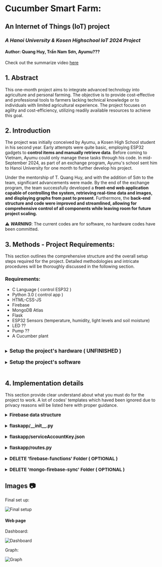 

# Cucumber Smart Farm:
## An Internet of Things (IoT) project
### _A Hanoi University & Kosen Highschool IoT 2024 Project_


#### Author: Quang Huy, Trần Nam Sơn, Ayumu???

Check out the summarize video [here](https://drive.google.com/file/d/17wveAPD-P5UhWxB83sp1jmsj6D-eo9nN/view?usp=sharing)

## 1. Abstract
This one-month project aims to integrate advanced technology into agriculture and personal farming. The objective is to provide cost-effective and professional tools to farmers lacking technical knowledge or to individuals with limited agricultural experience. The project focuses on agility and cost-efficiency, utilizing readily available resources to achieve this goal.

## 2. Introduction
The project was initially conceived by Ayumu, a Kosen High School student in his second year. Early attempts were quite basic, employing ESP32 gadgets to **control items and manually retrieve data**. Before coming to Vietnam, Ayumu could only manage these tasks through his code. In mid-September 2024, as part of an exchange program, Ayumu's school sent him to Hanoi University for one month to further develop his project.

Under the mentorship of T. Quang Huy, and with the addition of Sơn to the team, significant advancements were made. By the end of the exchange program, the team successfully developed a **front-end web application capable of controlling the system, retrieving real-time data and images, and displaying graphs from past to present**. Furthermore, the **back-end structure and code were improved and streamlined, allowing for comprehensive control of all components while leaving room for future project scaling.** <br/><br/>⚠️ ***WARNING***: The current codes are for software, no hardware codes have been committed.

## 3. Methods - Project Requirements:

This section outlines the comprehensive structure and the overall setup steps required for the project. Detailed methodologies and intricate procedures will be thoroughly discussed in the following section.
### Requirements:
* C Language ( control ESP32 )
* Python 3.0 ( control app )
* HTML-CSS-JS
* Firebase
* MongoDB Atlas
* Flask
* ESP32 Sensors (temperature, humidity, light levels and soil moisture)
* LED ??
* Pump ??
* A Cucumber plant

<br/>
<details>
<summary><strong style="font-size: 17px;">Setup the project's hardware ( UNFINISHED )</strong></summary>
<br>

    1. Set up Arduino IDE
    2. (Still unfinished)

</details>

<br/>
<details>
<summary><strong style="font-size: 17px;">Setup the project's software</strong></summary>
<br>

    1. Install Visual Studio Code
    2. Set up a MongoDB Atlas Account
    3. Set up a Firebase Account
    4. Download the code
    4.1. Set up codes which will be listed in the following section.
    5. Install required packages & libraries
    6. Run Arduino IDE ( for back-end )
    7. Run the flask app in Visual Studio Code ( for front-end )

</details>
<br/>

## 4. Implementation details
This section provide clear understand about what you must do for the project to work. A lot of codes' templates which haved been ignored due to privacy reasons will be listed here with proper guidance.

<details>
<summary><strong style="font-size: 15px;">Firebase data structure</strong></summary>
<br>

this is how your json file you exported from real-time database from firebase should look like:

``` bash
{
  "Data": {
    "BH1750": {
      "lux": -2
    },
    "DHT11": {
      "humidity": 26,
      "temperature": 25.4
    },
    "Moisture_sensor": {
      "sensor_1": 562,
      "sensor_2": 406,
      "sensor_3": 0,
      "sensor_4": 0,
      "sensor_Average": -24
    },
    "ledAuto": true,
    "manualLed": false,
    "manualWater": false,
    "waterAuto": false
  }
}
```
</details>
<br/>
<details>
<summary><strong style="font-size: 15px;">flaskapp/__init__.py</strong></summary>
<br>

```bash
from flask import Flask
import os
import firebase_admin
from firebase_admin import credentials

cred = credentials.Certificate(os.path.join(os.path.dirname(__file__), 'serviceAccountKey.json'))
firebase_admin.initialize_app(cred, {
    'databaseURL': 'YOUR_REAL_TIME_URL_firebasedatabase.app',
    'storageBucket': 'YOUR_PROJECT_NAME.appspot.com'
})

app = Flask(__name__)
app.secret_key = os.urandom(12)

from flaskapp import routes
```
</details>

<br/>
<details>
<summary><strong style="font-size: 15px;">flaskapp/serviceAccountKey.json</strong></summary>
<br>
This can downloaded from your Firebase Settings, it looks like this:
<br>

```bash
{
  "type": "",
  "project_id": "",
  "private_key_id": "",
  "private_key": "",
  "client_email": "",
  "client_id": "",
  "auth_uri": "",
  "token_uri": "",
  "auth_provider_x509_cert_url": "",
  "client_x509_cert_url": "",
  "universe_domain": ""
}
```
</details>

<br/>
<details>
<summary><strong style="font-size: 15px;">flaskapp/routes.py</strong></summary>
<br>
- Copy this code and fill in 
- Put in YOUR OWN 'MONGO_URI', 'database', 'collection' around line 116:
<br>

```bash
from flask import render_template, request, jsonify, flash
import sys
import os
import json
import firebase_admin
from firebase_admin import db, storage
from flaskapp import app
from pymongo import MongoClient
from datetime import timedelta

# Load the Firebase service account JSON file
def load_service_account():
    with open('flaskapp/serviceAccountKey.json') as f:  # Update this path
        return json.load(f)

# pages
@app.route("/")
@app.route('/dashboard')
def dashboard():
    # Reference to the sensor data in Firebase
    ref = db.reference('sensor_data')
    sensor_data = ref.get()

    # Pass the data to your template
    return render_template('dashboard.html', data=sensor_data, title='Dashboard')

@app.route("/graph")
def graph():
    return render_template('graph.html', title='Graph', active='graph')

# api routes for new data source or removed if unneeded
@app.route("/api/getData", methods=['POST', 'GET'])
def api_getData():
    if request.method == 'POST':
        try:
            # Replace with logic to get data from the new data source
            data = {"example_key": "example_value"}
            return jsonify(data)
        except:
            print(sys.exc_info()[0])
            print(sys.exc_info()[1])
            return None

@app.route("/api/getChartData", methods=['POST', 'GET'])
def api_getChartData():
    if request.method == 'POST':
        try:
            # Replace with new chart data logic
            data = {"chart_data": [1, 2, 3, 4, 5]}
            return jsonify(data)
        except:
            print(sys.exc_info()[0])
            print(sys.exc_info()[1])
            return None

@app.route("/api/status", methods=['GET', 'POST'])
def status():
    try:
        # Replace with new status logic if needed
        data = {"status": "active"}
        return jsonify(data)
    except:
        print(sys.exc_info()[0])
        print(sys.exc_info()[1])
        return None

@app.route("/fetch_sensor_data_page")
def fetch_sensor_data_page():
    return render_template('fetch_sensor_data.html', title='Fetch Sensor Data')

# API route to fetch sensor data from Firebase
@app.route("/api/fetch_sensor_data", methods=['GET'])
def fetch_sensor_data():
    try:
        # Reference to the sensor data in Firebase
        ref = db.reference('Data')
        sensor_data = ref.get()

        if sensor_data is None:
            return jsonify({"error": "No sensor data found"}), 404
        
        # Check what data is being fetched
        print("Fetched sensor data:", sensor_data)  # Debug line

         # Extract temperature
        # temperature = sensor_data.get('temperature')

        # Debugging: print the temperature
        # print("Temperature:", temperature)

        # Return the temperature along with the full sensor data
        # return jsonify(temperature)
        return jsonify(sensor_data)
    except Exception as e:
        print(f"Error fetching sensor data: {e}")
        return jsonify({"error": "Failed to fetch sensor data"}), 500

# Render live_img page
@app.route("/live_image")
def live_image():
    return render_template('live_image.html', title='Live Image', active='live-image')

# API route to get the image URL from Firebase storage
@app.route('/api/get_live_image', methods=['GET'])
def get_live_image():
    try:
        bucket = storage.bucket()
        # your_mongo_atlas_folder/photo
        blob = bucket.blob('image/photo.jpg')  # Update to the correct path of your image
        image_url = blob.generate_signed_url(timedelta(seconds=300))  # Generate a signed URL with a 5-minute expiry
        return jsonify({"image_url": image_url})
    except Exception as e:
        return jsonify({"error": str(e)}), 500


# MongoDB connection setup
client = MongoClient('YOUR_MONGO_URL', tls=True, tlsAllowInvalidCertificates=True )
mongodb = client['cucumberDB']  # Reference the correct database
collection = mongodb['storeData']  # Reference the correct collection

@app.route("/api/fetch_past_data", methods=['GET'])
def fetch_past_data():
    try:
        # Query MongoDB for all records
        past_data = list(collection.find())

        # Check if any data was found
        if not past_data:
            return jsonify({"error": "No past data found"}), 404

        # Convert ObjectId to string and format the data
        formatted_data = []
        for data in past_data:
            record = {
                "id": str(data["_id"]),  # Convert ObjectId to string
                "timestamp": data["timestamp"],
                "data": data["data"]
            }
            formatted_data.append(record)

        # Print the fetched data to the terminal
        print("Fetched past data:")
        for data in formatted_data:
            print(data)

        # Return the formatted data as a JSON response
        return jsonify(formatted_data)

    except Exception as e:
        print(f"Error fetching past data: {e}")
        return jsonify({"error": f"Failed to fetch past data due to {e}"}), 500

@app.route("/api/store_sensor_data", methods=['POST'])
def store_sensor_data():
    sensor_data = request.json.get('data')
    
    # Store sensor data in Firebase
    ref = db.reference(f'sensor_data/')
    ref.push(sensor_data)

    return jsonify({"status": "Success"}), 200

@app.route("/api/update_water_auto", methods=['POST'])
def update_water_auto():
    try:
        # Get the new waterAuto status from the request
        water_auto_status = request.json.get('waterAuto')

        if water_auto_status is None:
            return jsonify({"error": "Invalid waterAuto status"}), 400

        # Update the waterAuto status in Firebase
        ref = db.reference('Data/waterAuto')
        ref.set(water_auto_status)

        return jsonify({"status": "Success", "waterAuto": water_auto_status}), 200
    except Exception as e:
        print(f"Error updating waterAuto: {e}")
        return jsonify({"error": "Failed to update waterAuto"}), 500

@app.route("/api/update_water_manual", methods=['POST'])
def update_water_manual():
    try:
        # Get the new waterManual status from the request
        water_manual_status = request.json.get('manualWater')

        if water_manual_status is None:
            return jsonify({"error": "Invalid manualWater status"}), 400

        # Update the manualWater status in Firebase
        ref = db.reference('Data/manualWater')
        ref.set(water_manual_status)

        return jsonify({"status": "Success", "manualWater": water_manual_status}), 200
    except Exception as e:
        print(f"Error updating manualWater: {e}")
        return jsonify({"error": "Failed to update manualWater"}), 500

@app.route("/api/update_led_auto", methods=['POST'])
def update_led_auto():
    try:
        # Get the new ledAuto status from the request
        light_auto_status = request.json.get('ledAuto')

        if light_auto_status is None:
            return jsonify({"error": "Invalid ledAuto status"}), 400

        # Update the ledAuto status in Firebase
        ref = db.reference('Data/ledAuto')
        ref.set(light_auto_status)

        return jsonify({"status": "Success", "ledAuto": light_auto_status}), 200
    except Exception as e:
        print(f"Error updating ledAuto: {e}")
        return jsonify({"error": "Failed to update ledAuto"}), 500

@app.route("/api/update_led_manual", methods=['POST'])
def update_led_manual():
    try:
        # Get the new manualLed status from the request
        led_manual_status = request.json.get('manualLed')

        if led_manual_status is None:
            return jsonify({"error": "Invalid manualLed status"}), 400

        # Update the manualLed status in Firebase
        ref = db.reference('Data/manualLed')
        ref.set(led_manual_status)

        return jsonify({"status": "Success", "manualLed": led_manual_status}), 200
    except Exception as e:
        print(f"Error updating manualLed: {e}")
        return jsonify({"error": "Failed to update manualLed"}), 500


@app.route("/api/firebase-config", methods=['GET'])
def firebase_config():
    try:
        service_account_data = load_service_account()
        return jsonify(service_account_data)
    except Exception as e:
        print(f"Error loading Firebase config: {e}")
        return jsonify({"error": "Failed to load Firebase config"}), 500
```
</details>

<br/>
<details>
<summary><strong style="font-size: 15px;">DELETE 'firebase-functions' Folder ( OPTIONAL )</strong></summary>
<br>

```
⚠️ The existing code has been deprecated and serves no functional purpose in the current setup. Initially, it was designed to capture real-time data every 24 hours and store it in a static database within Firebase for past record-keeping, independent of server activity and is still able to run even if hosts aren't available. However, deploying this feature requires an upgrade from the free Firebase plan to the Pay-as-You-Go plan, which was deemed unsuitable for the project. 
```
</details>

<br/>
<details>
<summary><strong style="font-size: 15px;">DELETE 'mongo-firebase-sync' Folder ( OPTIONAL )</strong></summary>
<br>
This folder contains scripts for data injection purposes by retrieving information from Firebase and sending to Mongo, primarily used to verify the connection to MongoDB Atlas. Occasionally, we use this folder to send test data to the database to ensure the MongoDB Atlas connection is functioning correctly.

Re-run this to verify if you can upload to the database. However, in this project we won't be POSTING any data, as this will be done on the back-end side, where ESP32 will send directly to the database

```bash
node uploadToMongo.js
```

CREATE & double-click on ***mongo-firebase-sync/runUploadToMongo.bat***:

```bash
@echo off
cd /d "path-to-your-mongo-firebase-sync-folder"
node uploadToMongo.js
```
</details>


## Images 📷
Final set up:

![Final setup](https://user-images.githubusercontent.com/38778609/111861169-35bb7500-8987-11eb-99ca-5d8c80796d1d.png)

#### Web page
Dashboard:

![Dashboard](https://user-images.githubusercontent.com/38778609/111861192-5d124200-8987-11eb-9ea9-3233efa1a000.png)

Graph:

![Graph](https://user-images.githubusercontent.com/38778609/111861235-a793be80-8987-11eb-8d69-3b1314753eb9.png)




